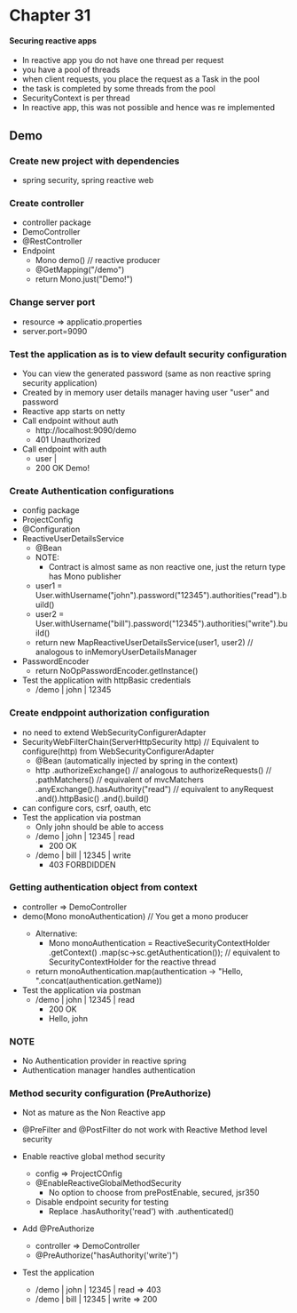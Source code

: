 # Chapter 31

#### Securing reactive apps

- In reactive app you do not have one thread per request
- you have a pool of threads
- when client requests, you place the request as a Task in the pool
- the task is completed by some threads from the pool
- SecurityContext is per thread
- In reactive app, this was not possible and hence was re implemented

## Demo

### Create new project with dependencies

- spring security, spring reactive web

### Create controller

- controller package
- DemoController
- @RestController
- Endpoint
    - Mono<String> demo() // reactive producer
    - @GetMapping("/demo")
    - return Mono.just("Demo!")

### Change server port

- resource => applicatio.properties
- server.port=9090

### Test the application as is to view default security configuration

- You can view the generated password (same as non reactive spring security application)
- Created by in memory user details manager having user "user" and password <generated-password>
- Reactive app starts on netty
- Call endpoint without auth
    - http://localhost:9090/demo
    - 401 Unauthorized
- Call endpoint with auth
    - user | <generated-password>
    - 200 OK Demo!

### Create Authentication configurations

- config package
- ProjectConfig
- @Configuration
- ReactiveUserDetailsService
    - @Bean
    - NOTE:
        - Contract is almost same as non reactive one, just the return type has Mono publisher
    - user1 = User.withUsername("john").password("12345").authorities("read").build()
    - user2 = User.withUsername("bill").password("12345").authorities("write").build()
    - return new MapReactiveUserDetailsService(user1, user2) // analogous to inMemoryUserDetailsManager
- PasswordEncoder
    - return NoOpPasswordEncoder.getInstance()
- Test the application with httpBasic credentials
    - /demo | john | 12345

### Create endppoint authorization configuration

- no need to extend WebSecurityConfigurerAdapter
- SecurityWebFilterChain(ServerHttpSecurity http) // Equivalent to configure(http) from WebSecurityConfigurerAdapter
    - @Bean (automatically injected by spring in the context)
    - http .authorizeExchange() // analogous to authorizeRequests()
      // .pathMatchers() // equivalent of mvcMatchers .anyExchange().hasAuthority("read") // equivalent to anyRequest
      .and().httpBasic()
      .and().build()
- can configure cors, csrf, oauth, etc
- Test the application via postman
    - Only john should be able to access
    - /demo | john | 12345 | read
        - 200 OK
    - /demo | bill | 12345 | write
        - 403 FORBDIDDEN

### Getting authentication object from context

- controller => DemoController
- demo(Mono<Authentication> monoAuthentication) // You get a mono producer
    - Alternative:
        - Mono<Authentication> monoAuthentication = ReactiveSecurityContextHolder .getContext()
          .map(sc->sc.getAuthentication()); // equivalent to SecurityContextHolder for the reactive thread
    - return monoAuthentication.map(authentication -> "Hello, ".concat(authentication.getName))
- Test the application via postman
    - /demo | john | 12345 | read
        - 200 OK
        - Hello, john

### NOTE

- No Authentication provider in reactive spring
- Authentication manager handles authentication

### Method security configuration (PreAuthorize)

- Not as mature as the Non Reactive app
- @PreFilter and @PostFilter do not work with Reactive Method level security
- Enable reactive global method security
    - config => ProjectCOnfig
    - @EnableReactiveGlobalMethodSecurity
        - No option to choose from prePostEnable, secured, jsr350
    - Disable endpoint security for testing
        - Replace .hasAuthority('read') with .authenticated()
- Add @PreAuthorize
    - controller => DemoController
    - @PreAuthorize("hasAuthority('write')")

- Test the application
    - /demo | john | 12345 | read => 403
    - /demo | bill | 12345 | write => 200